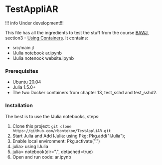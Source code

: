 # TestAppliAR

!!! info
    Under development!!!

This file has all the ingredients to test the stuff from the course [BAWJ](https://www.appligate.nl/BAWJ/stable/), section3 - [Using Containers](https://www.appligate.nl/BAWJ/stable/chapter13/). It contains:
- src/main.jl
- IJulia notebook ar.ipynb
- IJulia notenook website.ipynb

### Prerequisites
- Ubuntu 20.04
- Julia 1.5.0+
- The two Docker containers from chapter 13, test_sshd and test_sshd2.

### Installation
The best is to use the IJulia notebooks, steps:
1. Clone this project: `git clone https://github.com/rbontekoe/TestAppliAR.git`
2. Start Julia and Add IJulia: using Pkg; Pkg.add("IJulia");
3. Enable local environment: Pkg.activate(".")
4. julia> using IJulia
5. julia> notebook(dir=".", detached=true)
6. Open and run code: ar.ipynb

